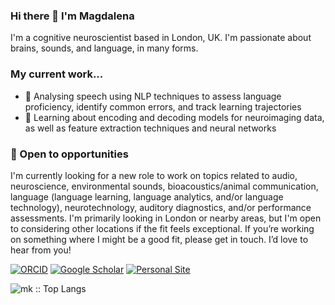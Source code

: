 ### Hi there 👋 I'm Magdalena

I'm a cognitive neuroscientist based in London, UK. I'm passionate about brains, sounds, and language, in many forms.

### My current work...
- 🔬 Analysing speech using NLP techniques to assess language proficiency, identify common errors, and track learning trajectories
- 🧠 Learning about encoding and decoding models for neuroimaging data, as well as feature extraction techniques and neural networks

### 👀 Open to opportunities
I'm currently looking for a new role to work on topics related to audio, neuroscience, environmental sounds, bioacoustics/animal communication, language (language learning, language analytics, and/or language technology), neurotechnology, auditory diagnostics, and/or performance assessments. I'm primarily looking in London or nearby areas, but I'm open to considering other locations if the fit feels exceptional. If you’re working on something where I might be a good fit, please get in touch. I’d love to hear from you!

<!--
**mkachlicka/mkachlicka** is a ✨ _special_ ✨ repository because its `README.md` (this file) appears on your GitHub profile.
📡🌊🧪🧭
- 🔭 I’m currently working on ...
- 🌱 I’m currently learning ...
- 👯 I’m looking to collaborate on ...
- 🤔 I’m looking for help with ...
- 💬 Ask me about ...
- 📫 How to reach me: ...
- 😄 Pronouns: ...
- ⚡ Fun fact: ...
Thanks for stopping by! 🌟
-->


[![ORCID](https://img.shields.io/badge/ORCID-0000--0002--6345--4152-9745f5?style=flat-square.svg)](https://orcid.org/0000-0002-6345-4152)
[![Google Scholar](https://img.shields.io/badge/Google-Scholar-orange?style=flat-square.svg)](https://scholar.google.com/citations?user=RaK9uLgAAAAJ&hl=en)
[![Personal Site](https://img.shields.io/badge/Personal_Site-green?style=flat-square.svg)](https://mkachlicka.github.io/)

<!-- [![GitHub stats](https://github-readme-stats.vercel.app/api?username=mkachlicka&theme=midnight-purple)](https://github.com/anuraghazra/github-readme-stats) -->

<p><img src="https://github-readme-stats.vercel.app/api/top-langs/?username=mkachlicka&langs_count=10&theme=tokyonight&layout=compact" alt="mk :: Top Langs" /></p>
